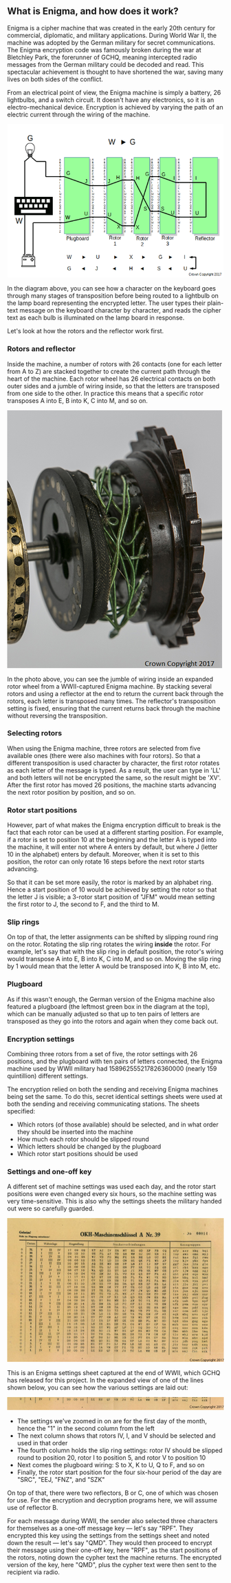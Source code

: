 ## What is Enigma, and how does it work?

Enigma is a cipher machine that was created in the early 20th century for commercial, diplomatic, and military applications. During World War II, the machine was adopted by the German military for secret communications. The Enigma encryption code was famously broken during the war at Bletchley Park, the forerunner of GCHQ, meaning intercepted radio messages from the German military could be decoded and read. This spectacular achievement is thought to have shortened the war, saving many lives on both sides of the conflict.

From an electrical point of view, the Enigma machine is simply a battery, 26 lightbulbs, and a switch circuit. It doesn't have any electronics, so it is an electro-mechanical device. Encryption is achieved by varying the path of an electric current through the wiring of the machine.

![Encoding a W as G on Enigma](images/Enigma-wiring.gif)

In the diagram above, you can see how a character on the keyboard goes through many stages of transposition before being routed to a lightbulb on the lamp board representing the encrypted letter. The user types their plain-text message on the keyboard character by character, and reads the cipher text as each bulb is illuminated on the lamp board in response.

Let's look at how the rotors and the reflector work first.

### Rotors and reflector

Inside the machine, a number of rotors with 26 contacts (one for each letter from A to Z) are stacked together to create the current path through the heart of the machine. Each rotor wheel has 26 electrical contacts on both outer sides and a jumble of wiring inside, so that the letters are transposed from one side to the other. In practice this means that a specific rotor transposes A into E, B into K, C into M, and so on.

![Close-up view of rotor from a WWII captured Enigma machine](images/7X5A0921-closeup.png)

In the photo above, you can see the jumble of wiring inside an expanded rotor wheel from a WWII-captured Enigma machine. By stacking several rotors and using a reflector at the end to return the current back through the rotors, each letter is transposed many times. The reflector's transposition setting is fixed, ensuring that the current returns back through the machine without reversing the transposition.

### Selecting rotors

When using the Enigma machine, three rotors are selected from five available ones (there were also machines with four rotors). So that a different transposition is used character by character, the first rotor rotates as each letter of the message is typed. As a result, the user can type in 'LL' and both letters will not be encrypted the same, so the result might be 'XV'. After the first rotor has moved 26 positions, the machine starts advancing the next rotor position by position, and so on.

### Rotor start positions

However, part of what makes the Enigma encryption difficult to break is the fact that each rotor can be used at a different starting position. For example, if a rotor is set to position 10 at the beginning and the letter A is typed into the machine, it will enter not where A enters by default, but where J (letter 10 in the alphabet) enters by default. Moreover, when it is set to this position, the rotor can only rotate 16 steps before the next rotor starts advancing.

So that it can be set more easily, the rotor is marked by an alphabet ring. Hence a start position of 10 would be achieved by setting the rotor so that the letter J is visible; a 3-rotor start position of "JFM" would mean setting the first rotor to J, the second to F, and the third to M.

### Slip rings

On top of that, the letter assignments can be shifted by slipping round ring on the rotor. Rotating the slip ring rotates the wiring **inside** the rotor. For example, let's say that with the slip ring in default position, the rotor's wiring would transpose A into E, B into K, C into M, and so on. Moving the slip ring by 1 would mean that the letter A would be transposed into K, B into M, etc.

### Plugboard

As if this wasn't enough, the German version of the Enigma machine also featured a plugboard (the leftmost green box in the diagram at the top), which can be manually adjusted so that up to ten pairs of letters are transposed as they go into the rotors and again when they come back out.

### Encryption settings

Combining three rotors from a set of five, the rotor settings with 26 positions, and the plugboard with ten pairs of letters connected, the Enigma machine used by WWII military had 158962555217826360000 (nearly 159 quintillion) different settings.

The encryption relied on both the sending and receiving Enigma machines being set the same. To do this, secret identical settings sheets were used at both the sending and receiving communicating stations. The sheets specified:
- Which rotors (of those available) should be selected, and in what order they should be inserted into the machine
- How much each rotor should be slipped round
- Which letters should be changed by the plugboard
- Which rotor start positions should be used

### Settings and one-off key

A different set of machine settings was used each day, and the rotor start positions were even changed every six hours, so the machine setting was very time-sensitive. This is also why the settings sheets the military handed out were so carefully guarded.

![A captured Enigma settings sheet held by GCHQ](images/Enigma-settings-sheet.jpg)

This is an Enigma settings sheet captured at the end of WWII, which GCHQ has released for this project. In the expanded view of one of the lines shown below, you can see how the various settings are laid out:

![A line of settings from a WWII captured Enigma settings sheet](images/Enigma-settings-line.jpg)

+ The settings we've zoomed in on are for the first day of the month, hence the "1" in the second column from the left
+ The next column shows that rotors IV, I, and V should be selected and used in that order
+ The fourth column holds the slip ring settings: rotor IV should be slipped round to position 20, rotor I to position 5, and rotor V to position 10
+ Next comes the plugboard wiring: S to X, K to U, Q to F, and so on
+ Finally, the rotor start position for the four six-hour period of the day are "SRC", "EEJ, "FNZ", and "SZK"

On top of that, there were two reflectors, B or C, one of which was chosen for use. For the encryption and decryption programs here, we will assume use of reflector B.

For each message during WWII, the sender also selected three characters for themselves as a one-off message key — let's say "RPF". They encrypted this key using the settings from the settings sheet and noted down the result — let's say "QMD". They would then proceed to encrypt their message using their one-off key, here "RPF", as the start positions of the rotors, noting down the cypher text the machine returns. The encrypted version of the key, here "QMD", plus the cypher text were then sent to the recipient via radio.
